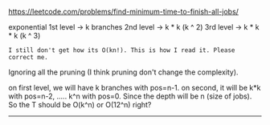 
 
 https://leetcode.com/problems/find-minimum-time-to-finish-all-jobs/

 exponential 
1st level -> k branches
2nd level -> k * k        (k ^ 2)
3rd level -> k * k * k    (k ^ 3) 

    I still don't get how its O(kn!). This is how I read it. Please correct me.
Ignoring all the pruning (I think pruning don't change the complexity).

on first level, we will have k branches with pos=n-1. 
on second, it will be k*k with pos=n-2, ..... k^n with pos=0. Since the depth will be n (size of jobs).
So the T should be O(k^n) or O(12^n) right?

-------

